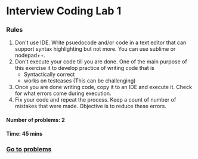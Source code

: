 # Interview Coding Lab 1

### Rules</br>
1. Don't use IDE. Write psuedocode and/or code in a text editor that can support syntax highlighting but not more. You can use sublime or nodepad++.</br>
2. Don't execute your code till you are done. One of the main purpose of this exercise it to develop practice of writing code that is </br>
   - Syntactically correct</br>
   - works on testcases (This can be challenging)</br>
3. Once you are done writing code, copy it to an IDE and execute it. Check for what errors come during execution.</br>
4. Fix your code and repeat the process. Keep a count of number of mistakes that were made. Objective is to reduce these errors.</br>

#### Number of problems: 2</br>
#### Time: 45 mins

### [Go to problems](https://github.com/letsbrewcode/interview-coding-lab/blob/master/lab-1/problems.md)
